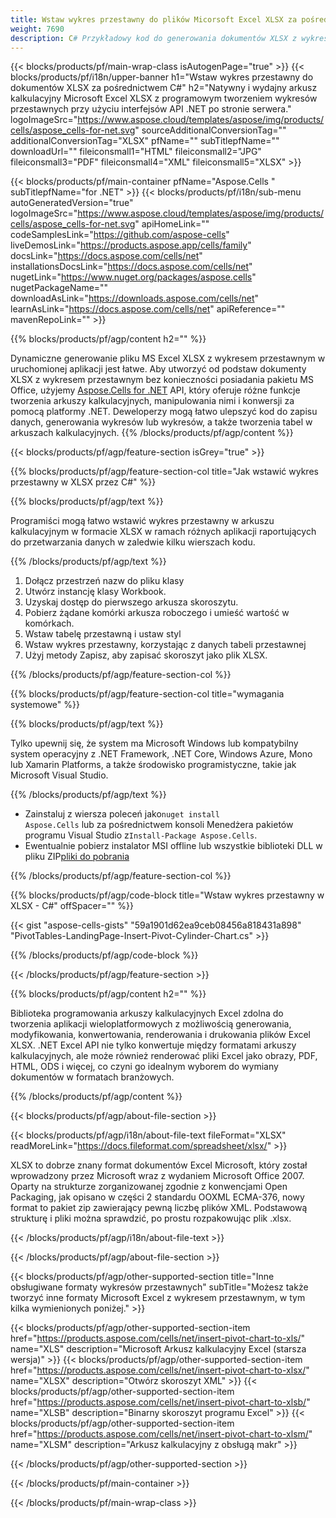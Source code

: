 ```yaml
---
title: Wstaw wykres przestawny do plików Micorsoft Excel XLSX za pośrednictwem C#
weight: 7690
description: C# Przykładowy kod do generowania dokumentów XLSX z wykresem przestawnym. Użyj tego kodu do tworzenia plików Micorsoft Excel XLSX z wykresem przestawnym w VB.NET, Asp.NET lub dowolnej aplikacji opartej na .NET.
---
```

{{< blocks/products/pf/main-wrap-class isAutogenPage="true" >}}
{{< blocks/products/pf/i18n/upper-banner h1="Wstaw wykres przestawny do dokumentów XLSX za pośrednictwem C#" h2="Natywny i wydajny arkusz kalkulacyjny Microsoft Excel XLSX z programowym tworzeniem wykresów przestawnych przy użyciu interfejsów API .NET po stronie serwera." logoImageSrc="https://www.aspose.cloud/templates/aspose/img/products/cells/aspose_cells-for-net.svg" sourceAdditionalConversionTag="" additionalConversionTag="XLSX" pfName="" subTitlepfName="" downloadUrl="" fileiconsmall1="HTML" fileiconsmall2="JPG" fileiconsmall3="PDF" fileiconsmall4="XML" fileiconsmall5="XLSX" >}}

{{< blocks/products/pf/main-container pfName="Aspose.Cells " subTitlepfName="for .NET" >}}
{{< blocks/products/pf/i18n/sub-menu autoGeneratedVersion="true" logoImageSrc="https://www.aspose.cloud/templates/aspose/img/products/cells/aspose_cells-for-net.svg" apiHomeLink="" codeSamplesLink="https://github.com/aspose-cells" liveDemosLink="https://products.aspose.app/cells/family" docsLink="https://docs.aspose.com/cells/net" installationsDocsLink="https://docs.aspose.com/cells/net" nugetLink="https://www.nuget.org/packages/aspose.cells" nugetPackageName="" downloadAsLink="https://downloads.aspose.com/cells/net" learnAsLink="https://docs.aspose.com/cells/net" apiReference="" mavenRepoLink="" >}}

{{% blocks/products/pf/agp/content h2="" %}}

 Dynamiczne generowanie pliku MS Excel XLSX z wykresem przestawnym w uruchomionej aplikacji jest łatwe. Aby utworzyć od podstaw dokumenty XLSX z wykresem przestawnym bez konieczności posiadania pakietu MS Office, użyjemy
 [Aspose.Cells for .NET](https://products.aspose.com/cells/net) 
 API, który oferuje różne funkcje tworzenia arkuszy kalkulacyjnych, manipulowania nimi i konwersji za pomocą platformy .NET. Deweloperzy mogą łatwo ulepszyć kod do zapisu danych, generowania wykresów lub wykresów, a także tworzenia tabel w arkuszach kalkulacyjnych.
{{% /blocks/products/pf/agp/content %}}

{{< blocks/products/pf/agp/feature-section isGrey="true" >}}

{{% blocks/products/pf/agp/feature-section-col title="Jak wstawić wykres przestawny w XLSX przez C#" %}}

{{% blocks/products/pf/agp/text %}}

 Programiści mogą łatwo wstawić wykres przestawny w arkuszu kalkulacyjnym w formacie XLSX w ramach różnych aplikacji raportujących do przetwarzania danych w zaledwie kilku wierszach kodu.

{{% /blocks/products/pf/agp/text %}}

1.  Dołącz przestrzeń nazw do pliku klasy
1.  Utwórz instancję klasy Workbook.
1.  Uzyskaj dostęp do pierwszego arkusza skoroszytu.
1.  Pobierz żądane komórki arkusza roboczego i umieść wartość w komórkach.
1.  Wstaw tabelę przestawną i ustaw styl
1.  Wstaw wykres przestawny, korzystając z danych tabeli przestawnej
1. Użyj metody Zapisz, aby zapisać skoroszyt jako plik XLSX.

{{% /blocks/products/pf/agp/feature-section-col %}}

{{% blocks/products/pf/agp/feature-section-col title="wymagania systemowe" %}}

{{% blocks/products/pf/agp/text %}}

 Tylko upewnij się, że system ma Microsoft Windows lub kompatybilny system operacyjny z .NET Framework, .NET Core, Windows Azure, Mono lub Xamarin Platforms, a także środowisko programistyczne, takie jak Microsoft Visual Studio.

{{% /blocks/products/pf/agp/text %}}

-  Zainstaluj z wiersza poleceń jako<code>nuget install Aspose.Cells</code> lub za pośrednictwem konsoli Menedżera pakietów programu Visual Studio z<code>Install-Package Aspose.Cells</code>.
-  Ewentualnie pobierz instalator MSI offline lub wszystkie biblioteki DLL w pliku ZIP<a href="https://downloads.aspose.com/cells/net">pliki do pobrania</a>

{{% /blocks/products/pf/agp/feature-section-col %}}

{{% blocks/products/pf/agp/code-block title="Wstaw wykres przestawny w XLSX - C#" offSpacer="" %}}

{{< gist "aspose-cells-gists" "59a1901d62ea9ceb08456a818431a898" "PivotTables-LandingPage-Insert-Pivot-Cylinder-Chart.cs" >}}

{{% /blocks/products/pf/agp/code-block %}}

{{< /blocks/products/pf/agp/feature-section >}}

<!-- aboutfile Starts -->     
{{% blocks/products/pf/agp/content h2="" %}}

Biblioteka programowania arkuszy kalkulacyjnych Excel zdolna do tworzenia aplikacji wieloplatformowych z możliwością generowania, modyfikowania, konwertowania, renderowania i drukowania plików Excel XLSX. .NET Excel API nie tylko konwertuje między formatami arkuszy kalkulacyjnych, ale może również renderować pliki Excel jako obrazy, PDF, HTML, ODS i więcej, co czyni go idealnym wyborem do wymiany dokumentów w formatach branżowych.



{{% /blocks/products/pf/agp/content %}}

{{< blocks/products/pf/agp/about-file-section >}}

{{< blocks/products/pf/agp/i18n/about-file-text fileFormat="XLSX" readMoreLink="https://docs.fileformat.com/spreadsheet/xlsx/" >}}

XLSX to dobrze znany format dokumentów Excel Microsoft, który został wprowadzony przez Microsoft wraz z wydaniem Microsoft Office 2007. Oparty na strukturze zorganizowanej zgodnie z konwencjami Open Packaging, jak opisano w części 2 standardu OOXML ECMA-376, nowy format to pakiet zip zawierający pewną liczbę plików XML. Podstawową strukturę i pliki można sprawdzić, po prostu rozpakowując plik .xlsx.

{{< /blocks/products/pf/agp/i18n/about-file-text >}}

{{< /blocks/products/pf/agp/about-file-section >}}
<!-- aboutfile Ends -->

{{< blocks/products/pf/agp/other-supported-section title="Inne obsługiwane formaty wykresów przestawnych" subTitle="Możesz także tworzyć inne formaty Microsoft Excel z wykresem przestawnym, w tym kilka wymienionych poniżej." >}}

{{< blocks/products/pf/agp/other-supported-section-item href="https://products.aspose.com/cells/net/insert-pivot-chart-to-xls/" name="XLS" description="Microsoft Arkusz kalkulacyjny Excel (starsza wersja)" >}}
{{< blocks/products/pf/agp/other-supported-section-item href="https://products.aspose.com/cells/net/insert-pivot-chart-to-xlsx/" name="XLSX" description="Otwórz skoroszyt XML" >}}
{{< blocks/products/pf/agp/other-supported-section-item href="https://products.aspose.com/cells/net/insert-pivot-chart-to-xlsb/" name="XLSB" description="Binarny skoroszyt programu Excel" >}}
{{< blocks/products/pf/agp/other-supported-section-item href="https://products.aspose.com/cells/net/insert-pivot-chart-to-xlsm/" name="XLSM" description="Arkusz kalkulacyjny z obsługą makr" >}}

{{< /blocks/products/pf/agp/other-supported-section >}}

{{< /blocks/products/pf/main-container >}}
    
{{< /blocks/products/pf/main-wrap-class >}}
